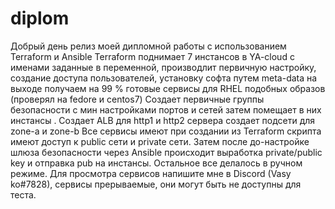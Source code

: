 # diplom
Добрый день релиз моей дипломной работы с использованием Terraform и Ansible
Terraform поднимает 7 инстансов в YA-cloud c именами заданные в переменной, производлит первичную настройку, создание доступа пользователей, установку софта путем meta-data
на выходе получаем на 99 % готовые сервисы для RHEL подобных образов (проверял на fedore и centos7)
Создает первичные  группы безопасности с мин настройками портов и сетей затем помещает в них инстансы . 
Создает ALB для http1 и http2 сервера
создает подсети для zone-a и zone-b
Все сервисы имеют при создании из Terraform скрипта имеют доступ к public сети и private сети. Затем после до-настройке шлюза безопасности через  Ansible
происходит выработка private/public key и отправка pub на инстансы. Остальное все делалось в ручном режиме.
Для просмотра сервисов напишите мне в Discord (Vasy ko#7828), сервисы прерываемые, они могут быть не доступны для теста.
